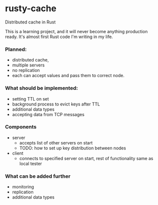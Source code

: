 # rusty-cache
Distributed cache in Rust

This is a learning project, and it will never become anything production ready.
It's almost first Rust code I'm writing in my life.

### Planned:
 - distributed cache, 
 - multiple servers
 - no replication
 - each can accept values and pass them to correct node.

### What should be implemented:
 - setting TTL on set
 - background process to evict keys after TTL
 - additional data types
 - accepting data from TCP messages

### Components
 - server
   - accepts list of other servers on start
   - TODO: how to set up key distribution between nodes
 - client
   - connects to specified server on start, rest of functionality same as local tester

### What can be added further
 - monitoring
 - replication
 - additional data types

